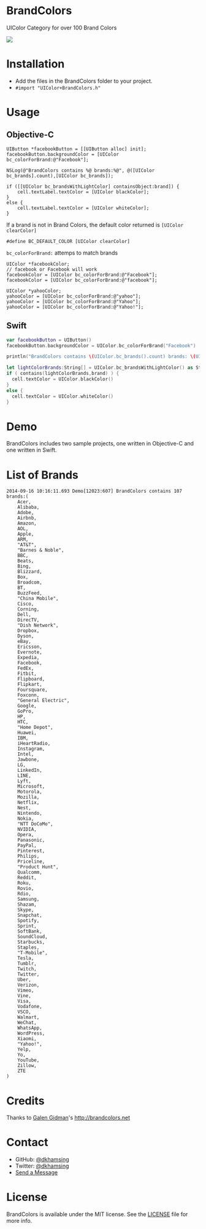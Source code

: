 BrandColors
===========

UIColor Category for over 100 Brand Colors

![](Assets/screenshot.png)

# Installation
- Add the files in the BrandColors folder to your project.
- `#import "UIColor+BrandColors.h"`

# Usage

## Objective-C
``` objc
UIButton *facebookButton = [[UIButton alloc] init];
facebookButton.backgroundColor = [UIColor bc_colorForBrand:@"Facebook"]; 

NSLog(@"BrandColors contains %@ brands:%@", @([UIColor bc_brands].count),[UIColor bc_brands]);

if ([[UIColor bc_brandsWithLightColor] containsObject:brand]) {
	cell.textLabel.textColor = [UIColor blackColor];    
}
else {
    cell.textLabel.textColor = [UIColor whiteColor];
}
```

If a brand is not in Brand Colors, the default color returned is `[UIColor clearColor]`
```
#define BC_DEFAULT_COLOR [UIColor clearColor]
```

`bc_colorForBrand:` attemps to match brands

``` objc
UIColor *facebookColor;
// facebook or Facebook will work
facebookColor = [UIColor bc_colorForBrand:@"Facebook"]; 
facebookColor = [UIColor bc_colorForBrand:@"facebook"]; 

UIColor *yahooColor;
yahooColor = [UIColor bc_colorForBrand:@"yahoo"]; 
yahooColor = [UIColor bc_colorForBrand:@"Yahoo"]; 
yahooColor = [UIColor bc_colorForBrand:@"Yahoo!"];
```

## Swift
``` swift
var facebookButton = UIButton()
facebookButton.backgroundColor = UIColor.bc_colorForBrand("Facebook")

println("BrandColors contains \(UIColor.bc_brands().count) brands: \(UIColor.bc_brands())")

let lightColorBrands:String[] = UIColor.bc_brandsWithLightColor() as String[]
if ( contains(lightColorBrands,brand) ) {
  cell.textColor = UIColor.blackColor()
}  
else {
  cell.textColor = UIColor.whiteColor()
}
```

# Demo
BrandColors includes two sample projects, one written in Objective-C and one written in Swift.

# List of Brands
``` 
2014-09-16 10:16:11.693 Demo[12023:607] BrandColors contains 107 brands:(
    Acer,
    Alibaba,
    Adobe,
    Airbnb,
    Amazon,
    AOL,
    Apple,
    ARM,
    "AT&T",
    "Barnes & Noble",
    BBC,
    Beats,
    Bing,
    Blizzard,
    Box,
    Broadcom,
    BT,
    BuzzFeed,
    "China Mobile",
    Cisco,
    Corning,
    Dell,
    DirecTV,
    "Dish Network",
    Dropbox,
    Dyson,
    eBay,
    Ericsson,
    Evernote,
    Expedia,
    Facebook,
    FedEx,
    Fitbit,
    Flipboard,
    Flipkart,
    Foursquare,
    Foxconn,
    "General Electric",
    Google,
    GoPro,
    HP,
    HTC,
    "Home Depot",
    Huawei,
    IBM,
    iHeartRadio,
    Instagram,
    Intel,
    Jawbone,
    LG,
    LinkedIn,
    LINE,
    Lyft,
    Microsoft,
    Motorola,
    Mozilla,
    Netflix,
    Nest,
    Nintendo,
    Nokia,
    "NTT DoCoMo",
    NVIDIA,
    Opera,
    Panasonic,
    PayPal,
    Pinterest,
    Philips,
    Priceline,
    "Product Hunt",
    Qualcomm,
    Reddit,
    Roku,
    Rovio,
    Rdio,
    Samsung,
    Shazam,
    Skype,
    Snapchat,
    Spotify,
    Sprint,
    SoftBank,
    SoundCloud,
    Starbucks,
    Staples,
    "T-Mobile",
    Tesla,
    Tumblr,
    Twitch,
    Twitter,
    Uber,
    Verizon,
    Vimeo,
    Vine,
    Visa,
    Vodafone,
    VSCO,
    Walmart,
    WeChat,
    WhatsApp,
    WordPress,
    Xiaomi,
    "Yahoo!",
    Yelp,
    Yo,
    YouTube,
    Zillow,
    ZTE
)
```

# Credits
Thanks to [Galen Gidman](https://github.com/galengidman)'s http://brandcolors.net

# Contact
- GitHub: [@dkhamsing](https://github.com/dkhamsing)
- Twitter: [@dkhamsing](https://twitter.com/dkhamsing)
- [Send a Message](http://dkhamsing.tumblr.com/ask)

# License
BrandColors is available under the MIT license. See the [LICENSE](LICENSE) file for more info.
